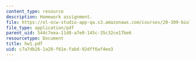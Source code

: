 ```yaml
---
content_type: resource
description: Homework assignment.
file: https://ol-ocw-studio-app-qa.s3.amazonaws.com/courses/20-309-biological-engineering-ii-instrumentation-and-measurement-fall-2006/c7a7db261a20f61efabd92dff6af4ee3_hw1.pdf
file_type: application/pdf
parent_uid: 544c7eea-11d8-a7e0-145c-35c32ce17be6
resourcetype: Document
title: hw1.pdf
uid: c7a7db26-1a20-f61e-fabd-92dff6af4ee3
---
```

